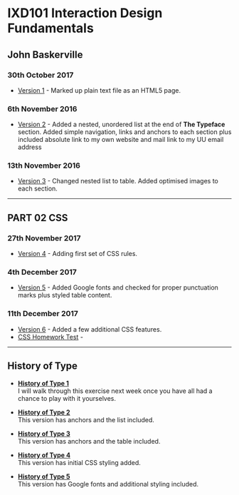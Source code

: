 IXD101 Interaction Design Fundamentals
======================================

John Baskerville
---------------

### 30th October 2017
+ [Version 1](https://eleventhirty.github.io/john_baskerville/baskerville1.html) - Marked up plain text file as an HTML5 page.


### 6th November 2016
+ [Version 2](https://eleventhirty.github.io/john_baskerville/baskerville2.html) - Added a nested, unordered list at the end of **The Typeface** section. 
Added simple navigation, links and anchors to each section plus included absolute link to my own website and mail link to my UU email address

### 13th November 2016
+ [Version 3](https://eleventhirty.github.io/john_baskerville/baskerville3.html) - Changed nested list to table. Added optimised images to each section.

---

PART 02 CSS
-----------

### 27th November 2017
+ [Version 4](https://eleventhirty.github.io/john_baskerville/baskerville4.html) - Adding first set of CSS rules. 

### 4th December 2017
+ [Version 5](https://eleventhirty.github.io/john_baskerville/baskerville5.html) - Added Google fonts and checked for proper punctuation marks plus styled table content.

### 11th December 2017
+ [Version 6](https://eleventhirty.github.io/john-baskerville/baskerille6.html) - Added a few additional CSS features.
+ [CSS Homework Test](https://eleventhirty.github.io/john-baskerville/exercss.html) - 

---

History of Type
---------------
+ **[History of Type 1](https://eleventhirty.github.io/john_baskerville/history1.html)**  
  I will walk through this exercise next week once you have all had a chance to play with it yourselves.
  
+ **[History of Type 2](https://eleventhirty.github.io/john_baskerville/history2.html)**  
  This version has anchors and the list included.
  
+ **[History of Type 3](https://eleventhirty.github.io/john_baskerville/history3.html)**  
  This version has anchors and the table included.
  
+ **[History of Type 4](https://eleventhirty.github.io/john_baskerville/history3.html)**  
  This version has initial CSS styling added.
  
+ **[History of Type 5](https://eleventhirty.github.io/john_baskerville/history5.html)**  
  This version has Google fonts and additional styling included.
  
  
